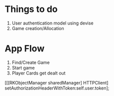 Things to do
============

1. User authentication model using devise
2. Game creation/Allocation


App Flow
========

1. Find/Create Game
2. Start game
3. Player Cards get dealt out

[[[RKObjectManager sharedManager] HTTPClient] setAuthorizationHeaderWithToken:self.user.token];
